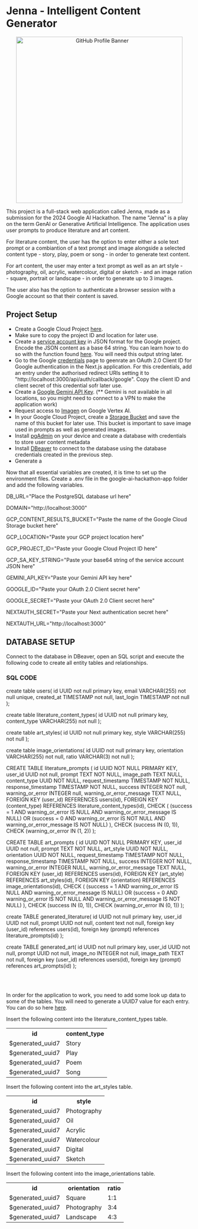 # Jenna - Intelligent Content Generator

<p align="center">
  <img
  src="https://github.com/thelearner411/GoogleAIHackathonApp/blob/main/google-ai-hackathon-app/public/assets/banner.gif"
  alt="GitHub Profile Banner"
  width="450"
  height="auto"
  style="display: block; margin: auto;"
  />
</p>

<p>
  This project is a full-stack web application called Jenna, made as a submission for the 2024 Google AI Hackathon. The name "Jenna" is a play on the term GenAI or Generative Artificial Intelligence. The application uses user prompts to produce literature and art content.
</p>

<p>
  For literature content, the user has the option to enter either a sole text prompt or a combiantion of a text prompt and image alongside a selected content type - story, play, poem or song - in order to generate text content.
</p>

<p>
  For art content, the user may enter a text prompt as well as an art style - photography, oil, acrylic, watercolour, digital or sketch - and an image ration - square, portrait or landscape - in order to generate up to 3 images.
</p>

<p>The user also has the option to authenticate a browser session with a Google account so that their content is saved.</p>


## Project Setup
<ul>
  <li>Create a Google Cloud Project <a href="https://console.cloud.google.com/projectcreate">here</a>.</li>
  <li>Make sure to copy the project ID and location for later use.</li>
  <li>Create a <a href="https://console.cloud.google.com/iam-admin/serviceaccounts">service account key</a> in JSON format for the Google project. Encode the JSON content as a base 64 string. You can learn how to do so with the function found <a href="https://github.com/thelearner411/GoogleAIHackathonApp/blob/main/google-ai-hackathon-app/app/utils/DataParsing.tsx">here</a>. You will need this output string later.</li>
  <li>Go to the Google <a href="https://console.cloud.google.com/apis/credentials">credentials</a> page to geenrate an OAuth 2.0 Client ID for Google authentication in the Next.js application. For this credentials, add an entry under the authorised redirect URIs setting it to "http://localhost:3000/api/auth/callback/google". Copy the client ID and client secret of this credential sofr later use.</li>
  <li>Create a <a href="https://aistudio.google.com/app/apikey">Google Gemini API Key</a>. (** Gemini is not available in all locations, so you might need to connect to a VPN to make the application work)</li>
  <li>Request access to <a href="https://cloud.google.com/vertex-ai/generative-ai/docs/image/overview">Imagen</a> on Google Vertex AI.</li>
  <li>In your Google Cloud Project, create a <a href="https://console.cloud.google.com/storage">Storage Bucket</a> and save the name of this bucket for later use. This bucket is important to save image used in prompts as well as generated images.</li>
  <li>Install <a href="https://www.pgadmin.org/">pgAdmin</a> on your device and create a database with credentials to store user content metadata</li>
  <li>Install <a href="https://dbeaver.io/">DBeaver</a> to connect to the database using the database credentials created in the previous step.</li>
  <li>Generate a </li>
</ul>

<p>Now that all essential variables are created, it is time to set up the environment files. Create a .env file in the google-ai-hackathon-app folder and add the following variables.</p>
<p>DB_URL="Place the PostgreSQL database url here"</p>
<p>DOMAIN="http://localhost:3000"</p>
<p>GCP_CONTENT_RESULTS_BUCKET="Paste the name of the Google Cloud Storage bucket here"</p>
<p>GCP_LOCATION="Paste your GCP project location here"</p>
<p>GCP_PROJECT_ID="Paste your Google Cloud Project ID here"</p>
<p>GCP_SA_KEY_STRING="Paste your base64 string of the service account JSON here"</p>
<p>GEMINI_API_KEY="Paste your Gemini API key here"</p>
<p>GOOGLE_ID="Paste your OAuth 2.0 Client secret here"</p>
<p>GOOGLE_SECRET="Paste your OAuth 2.0 Client secret here"</p>
<p>NEXTAUTH_SECRET="Paste your Next authentication secret here"</p>
<p>NEXTAUTH_URL="http://localhost:3000"</p>


## DATABASE SETUP
<p>Connect to the database in DBeaver, open an SQL script and execute the following code to create all entity tables and relationships.</p>

### SQL CODE
<div>
create table users(
	id UUID not null primary key,
	email VARCHAR(255) not null unique,
	created_at TIMESTAMP not null,
	last_login TIMESTAMP not null
);

create table literature_content_types(
	id UUID not null primary key,
	content_type VARCHAR(255) not null
);

create table art_styles(
	id UUID not null primary key,
	style VARCHAR(255) not null
);

create table image_orientations(
	id UUID not null primary key,
	orientation VARCHAR(255) not null,
	ratio VARCHAR(3) not null
);

CREATE TABLE literature_prompts (
    id UUID NOT NULL PRIMARY KEY,
    user_id UUID not null,
    prompt TEXT NOT NULL,
    image_path TEXT NULL,
    content_type UUID NOT NULL,
    request_timestamp TIMESTAMP NOT NULL,
    response_timestamp TIMESTAMP NOT NULL,
    success INTEGER NOT null,
    warning_or_error INTEGER null,
    warning_or_error_message TEXT NULL,
    FOREIGN KEY (user_id) REFERENCES users(id),
    FOREIGN KEY (content_type) REFERENCES literature_content_types(id),
    CHECK (
        (success = 1 AND warning_or_error IS NULL AND warning_or_error_message IS NULL) OR 
        (success = 0 AND warning_or_error IS NOT NULL AND warning_or_error_message IS NOT NULL)
    ),
    CHECK (success IN (0, 1)),
    CHECK (warning_or_error IN (1, 2))
);

CREATE TABLE art_prompts (
    id UUID NOT NULL PRIMARY KEY,
    user_id UUID not null,
    prompt TEXT NOT NULL,
    art_style UUID NOT NULL,
    orientation UUID NOT NULL,
    request_timestamp TIMESTAMP NOT NULL,
    response_timestamp TIMESTAMP NOT NULL,
    success INTEGER NOT NULL,
    warning_or_error INTEGER NULL,
    warning_or_error_message TEXT NULL,
    FOREIGN KEY (user_id) REFERENCES users(id),
    FOREIGN KEY (art_style) REFERENCES art_styles(id),
    FOREIGN KEY (orientation) REFERENCES image_orientations(id),
    CHECK (
        (success = 1 AND warning_or_error IS NULL AND warning_or_error_message IS NULL) OR 
        (success = 0 AND warning_or_error IS NOT NULL AND warning_or_error_message IS NOT NULL)
    ),
    CHECK (success IN (0, 1)),
    CHECK (warning_or_error IN (0, 1))
);

create TABLE generated_literature(
	id UUID not null primary key,
	user_id UUID not  null,
	prompt UUID not null,
	content text not null,
	foreign key (user_id) references users(id),
	foreign key (prompt) references literature_prompts(id)
);

create TABLE generated_art(
	id UUID not null primary key,
	user_id UUID not  null,
	prompt UUID not null,
	image_no INTEGER not null,
	image_path TEXT not null,
	foreign key (user_id) references users(id),
	foreign key (prompt) references art_prompts(id)
);
</div><br><br>

<p>In order for the application to work, you need to add some look up data to some of the tables. You will need to generate a UUID7 value for each entry. You can do so here <a href="https://www.uuidgenerator.net/version7">here</a>.</p>

<p>Insert the following content into the literature_content_types table.</p>
<table>
  <tr>
    <th>id</th>
    <th>content_type</th>
  </tr>
  <tr>
    <td>$generated_uuid7</td>
    <td>Story</td>
  </tr>
  <tr>
    <td>$generated_uuid7</td>
    <td>Play</td>
  </tr>
  <tr>
    <td>$generated_uuid7</td>
    <td>Poem</td>
  </tr>
  <tr>
    <td>$generated_uuid7</td>
    <td>Song</td>
  </tr>
</table>

<p>Insert the following content into the art_styles table.</p>
<table>
  <tr>
    <th>id</th>
    <th>style</th>
  </tr>
  <tr>
    <td>$generated_uuid7</td>
    <td>Photography</td>
  </tr>
 <tr>
    <td>$generated_uuid7</td>
    <td>Oil</td>
  </tr>
  <tr>
    <td>$generated_uuid7</td>
    <td>Acrylic</td>
  </tr>
  <tr>
    <td>$generated_uuid7</td>
    <td>Watercolour</td>
  </tr>
	<tr>
    <td>$generated_uuid7</td>
    <td>Digital</td>
  </tr>
<tr>
    <td>$generated_uuid7</td>
    <td>Sketch</td>
  </tr>
</table>

<p>Insert the following content into the image_orientations table.</p>
<table>
  <tr>
    <th>id</th>
    <th>orientation</th>
	<th>ratio</th>
  </tr>
  <tr>
    <td>$generated_uuid7</td>
    <td>Square</td>
<td>1:1</td>
  </tr>
  <tr>
    <td>$generated_uuid7</td>
    <td>Photography</td>
<td>3:4</td>
  </tr>
	 <tr>
    <td>$generated_uuid7</td>
    <td>Landscape</td>
<td>4:3</td>
  </tr>
</table>


